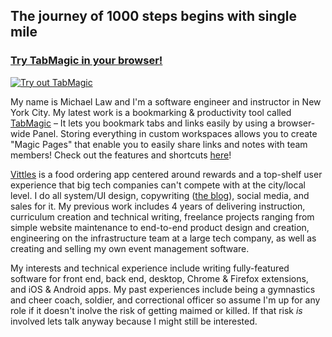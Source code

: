 ## The journey of 1000 steps begins with single mile

### [Try TabMagic in your browser!](https://chrome.google.com/webstore/detail/tabmagic-vim-inspired-boo/npgdnccnohhbnkiligkdfahfpekgjjka)
[![Try out TabMagic](https://i.imgur.com/aZvNBkz.png)](https://chrome.google.com/webstore/detail/tabmagic-vim-inspired-boo/npgdnccnohhbnkiligkdfahfpekgjjka)

My name is Michael Law and I'm a software engineer and instructor in New York City. My latest work is a bookmarking & productivity tool called [TabMagic](https://tabmagic.app) – It lets you bookmark tabs and links easily by using a browser-wide Panel. Storing everything in custom workspaces allows you to create "Magic Pages" that enable you to easily share links and notes with team members! Check out the features and shortcuts [here](https://tabmagic.app#shortcuts)!

[Vittles](https://partners.eatvittles.com) is a food ordering app centered around rewards and a top-shelf user experience that big tech companies can't compete with at the city/local level. I do all system/UI design, copywriting ([the blog](https://blog.eatvittles.com)), social media, and sales for it.  My previous work includes 4 years of delivering instruction, curriculum creation and technical writing, freelance projects ranging from simple website maintenance to end-to-end product design and creation, engineering on the infrastructure team at a large tech company, as well as creating and selling my own event management software.

My interests and technical experience include writing fully-featured software for front end, back end, desktop, Chrome & Firefox extensions, and iOS & Android apps. My past experiences include being a gymnastics and cheer coach, soldier, and correctional officer so assume I'm up for any role if it doesn't inolve the risk of getting maimed or killed. If that risk *is* involved lets talk anyway because I might still be interested.
